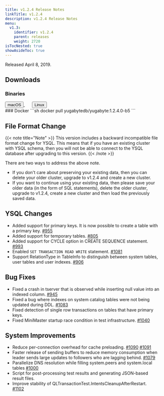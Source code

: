 ```yaml
---
title: v1.2.4 Release Notes
linkTitle: v1.2.4
description: v1.2.4 Release Notes
menu:
  v1.3:
    identifier: v1.2.4
    parent: releases
    weight: 2720
isTocNested: true
showAsideToc: true
---
```


Released April 8, 2019.

## Downloads
### Binaries
<a class="download-binary-link" href="https://downloads.yugabyte.com/yugabyte-ce-1.2.4.0-darwin.tar.gz">
  <button>
    <i class="fab fa-apple"></i><span class="download-text">macOS</span>
  </button>
</a>
&nbsp; &nbsp; &nbsp; 
<a class="download-binary-link" href="https://downloads.yugabyte.com/yugabyte-ce-1.2.4.0-linux.tar.gz">
  <button>
    <i class="fab fa-linux"></i><span class="download-text">Linux</span>
  </button>
</a>
<br />
### Docker
```sh
docker pull yugabytedb/yugabyte:1.2.4.0-b5
```

## File Format Change

{{< note title="Note" >}}
This version includes a backward incompatible file format change for YSQL. This means that if you have an existing cluster with YSQL schema, then you will not be able to connect to the YSQL database after upgrading to this version.
{{< /note >}}

There are two ways to address the above note.

* If you don't care about preserving your existing data, then you can delete your older cluster, upgrade to v1.2.4 and create a new cluster.
* If you want to continue using your existing data, then please save your older data (in the form of SQL statements), delete the older cluster, upgrade to v1.2.4, create a new cluster and then load the previously saved data.

## YSQL Changes
* Added support for primary keys. It is now possible to create a table with a primary key. [#955](https://github.com/YugaByte/yugabyte-db/issues/955)
* Added support for temporary tables. [#805](https://github.com/YugaByte/yugabyte-db/issues/1090)
* Added support for CYCLE option in CREATE SEQUENCE statement. [#993](https://github.com/YugaByte/yugabyte-db/issues/993)
* Enabled `SET TRANSACTION READ WRITE` statement. [#1081](https://github.com/YugaByte/yugabyte-db/issues/1081)
* Support RelationType in TableInfo to distinguish between system tables, user tables and user indexes. [#906](https://github.com/YugaByte/yugabyte-db/issues/906)

## Bug Fixes
* Fixed a crash in tserver that is observed while inserting null value into an indexed column. [#945](https://github.com/YugaByte/yugabyte-db/issues/945)
* Fixed a bug where indexes on system catalog tables were not being updated during DDL. [#1083](https://github.com/YugaByte/yugabyte-db/issues/1083)
* Fixed detection of single row transactions on tables that have primary keys.
* Fixed MiniMaster startup race condition in test infrastructure. [#1040](https://github.com/YugaByte/yugabyte-db/issues/1040)

## System Improvements
* Reduce per-connection overhead for cache preloading. [#1090](https://github.com/YugaByte/yugabyte-db/issues/1090) [#1091](https://github.com/YugaByte/yugabyte-db/issues/1091)
* Faster release of sending buffers to reduce memory consumption when leader sends large updates to followers who are lagging behind. [#1079](https://github.com/YugaByte/yugabyte-db/issues/1079)
* Parallelize DNS resolution while filling system.peers and system.local tables [#1000](https://github.com/YugaByte/yugabyte-db/issues/1000)
* Script for post-processing test results and generating JSON-based result files.
* Improve stability of QLTransactionTest.IntentsCleanupAfterRestart. [#1102](https://github.com/YugaByte/yugabyte-db/issues/1102)

